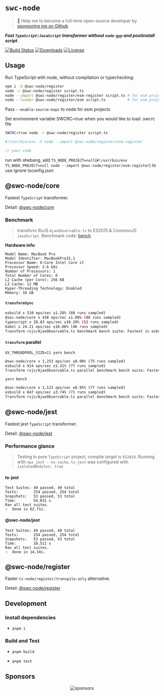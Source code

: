 # `swc-node`

> 🚀 Help me to become a full-time open-source developer by
> [sponsoring me on Github](https://github.com/sponsors/Brooooooklyn)

**_Fast `TypeScript/JavaScript` transformer without `node-gyp` and postinstall
script_**.

<p>
  <a href="https://github.com/swc-project/swc-node/actions"><img src="https://github.com/swc-project/swc-node/workflows/CI/badge.svg" alt="Build Status" /></a>
  <a href="https://npmcharts.com/compare/@swc-node/core?minimal=true"><img src="https://img.shields.io/npm/dm/@swc-node/core.svg?sanitize=true" alt="Downloads" /></a>
  <a href="https://github.com/swc-project/swc-node/blob/master/LICENSE"><img src="https://img.shields.io/npm/l/@swc-node/core.svg?sanitize=true" alt="License" /></a>
</p>

## Usage

Run TypeScript with node, without compilation or typechecking:

```bash
npm i -D @swc-node/register
node -r @swc-node/register script.ts
node --import @swc-node/register/esm-register script.ts # for esm project with node>=20.6
node --loader @swc-node/register/esm script.ts          # for esm project with node<=20.5, deprecated
```

Pass `--enable-source-maps` to node for esm projects

Set environment variable SWCRC=true when you would like to load .swcrc file

```bash
SWCRC=true node -r @swc-node/register script.ts
```

```typescript
#!/usr/bin/env -S node --import @swc-node/register/esm-register

// your code
```

run with shebang, add
`TS_NODE_PROJECT=null`(`#!/usr/bin/env TS_NODE_PROJECT=null node --import @swc-node/register/esm-register`)
to use ignore tsconfig.json

## @swc-node/core

Fastest `TypeScript` transformer.

Detail: [@swc-node/core](./packages/core)

### Benchmark

> transform RxJS `AjaxObservable.ts` to ES2015 & CommonJS `JavaScript`.
> Benchmark code: [bench](./bench/index.ts)

**Hardware info**:

```
Model Name: MacBook Pro
Model Identifier: MacBookPro15,1
Processor Name: 6-Core Intel Core i7
Processor Speed: 2.6 GHz
Number of Processors: 1
Total Number of Cores: 6
L2 Cache (per Core): 256 KB
L3 Cache: 12 MB
Hyper-Threading Technology: Enabled
Memory: 16 GB
```

#### `transformSync`

```bash
esbuild x 510 ops/sec ±1.28% (88 runs sampled)
@swc-node/core x 438 ops/sec ±1.00% (88 runs sampled)
typescript x 28.83 ops/sec ±10.20% (52 runs sampled)
babel x 24.21 ops/sec ±10.66% (46 runs sampled)
Transform rxjs/AjaxObservable.ts benchmark bench suite: Fastest is esbuild
```

#### `transform` parallel

`UV_THREADPOOL_SIZE=11 yarn bench`

```bash
@swc-node/core x 1,253 ops/sec ±0.90% (75 runs sampled)
esbuild x 914 ops/sec ±1.31% (77 runs sampled)
Transform rxjs/AjaxObservable.ts parallel benchmark bench suite: Fastest is @swc-node/core
```

`yarn bench`

```bash
@swc-node/core x 1,123 ops/sec ±0.95% (77 runs sampled)
esbuild x 847 ops/sec ±3.74% (71 runs sampled)
Transform rxjs/AjaxObservable.ts parallel benchmark bench suite: Fastest is @swc-node/core
```

## @swc-node/jest

Fastest jest `TypeScript` transformer.

Detail: [@swc-node/jest](./packages/jest)

### Performance glance

> Testing in pure `TypeScript` project, compile target is `ES2018`. Running with
> `npx jest --no-cache`, `ts-jest` was configured with `isolatedModules: true`

#### ts-jest

```
Test Suites: 49 passed, 49 total
Tests:       254 passed, 254 total
Snapshots:   53 passed, 53 total
Time:        54.631 s
Ran all test suites.
✨  Done in 62.71s.
```

#### @swc-node/jest

```
Test Suites: 49 passed, 49 total
Tests:       254 passed, 254 total
Snapshots:   53 passed, 53 total
Time:        10.511 s
Ran all test suites.
✨  Done in 14.34s.
```

## @swc-node/register

Faster `ts-node/register/transpile-only` alternative.

Detail: [@swc-node/register](./packages/register)

## Development

### Install dependencies

-   `pnpm i`

### Build and Test

-   `pnpm build`

-   `pnpm test`

## Sponsors

<p align="center">
  <img src="https://sponsors.lyn.one/sponsors.svg" alt="sponsors" />
</p>
